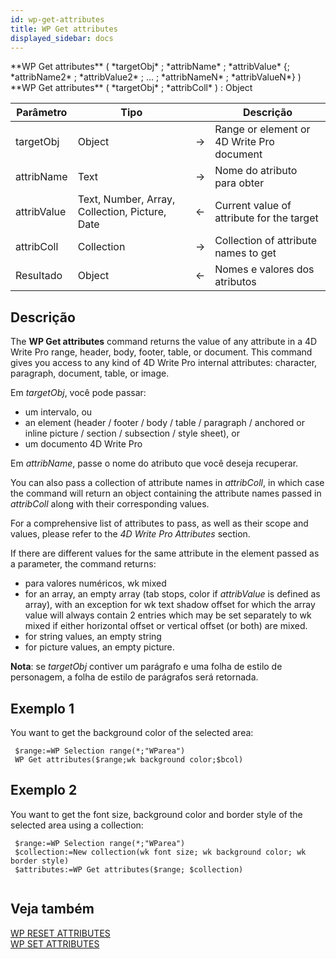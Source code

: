 ```yaml
---
id: wp-get-attributes
title: WP Get attributes
displayed_sidebar: docs
---
```


<!--REF #_command_.WP Get attributes.Syntax-->**WP Get attributes** ( *targetObj* ; *attribName* ; *attribValue* {; *attribName2* ; *attribValue2* ; ... ; *attribNameN* ; *attribValueN*} )<br/>**WP Get attributes** ( *targetObj* ; *attribColl* ) : Object<!-- END REF-->

<!--REF #_command_.WP Get attributes.Params-->

| Parâmetro   | Tipo                                           |                             | Descrição                                 |
| ----------- | ---------------------------------------------- | --------------------------- | ----------------------------------------- |
| targetObj   | Object                                         | &#8594; | Range or element or 4D Write Pro document |
| attribName  | Text                                           | &#8594; | Nome do atributo para obter               |
| attribValue | Text, Number, Array, Collection, Picture, Date | &#8592; | Current value of attribute for the target |
| attribColl  | Collection                                     | &#8594; | Collection of attribute names to get      |
| Resultado   | Object                                         | &#8592; | Nomes e valores dos atributos             |

<!-- END REF-->

## Descrição

The **WP Get attributes** command<!--REF #_command_.WP Get attributes.Summary--> returns the value of any attribute in a 4D Write Pro range, header, body, footer, table, or document.<!-- END REF--> This command gives you access to any kind of 4D Write Pro internal attributes: character, paragraph, document, table, or image.

Em *targetObj*, você pode passar:

- um intervalo, ou
- an element (header / footer / body / table / paragraph / anchored or inline picture / section / subsection / style sheet), or
- um documento 4D Write Pro

Em *attribName*, passe o nome do atributo que você deseja recuperar.

You can also pass a collection of attribute names in *attribColl*, in which case the command will return an object containing the attribute names passed in *attribColl* along with their corresponding values.

For a comprehensive list of attributes to pass, as well as their scope and values, please refer to the *4D Write Pro Attributes* section.

If there are different values for the same attribute in the element passed as a parameter, the command returns:

- para valores numéricos, wk mixed
- for an array, an empty array (tab stops, color if *attribValue* is defined as array), with an exception for wk text shadow offset for which the array value will always contain 2 entries which may be set separately to wk mixed if either horizontal offset or vertical offset (or both) are mixed.
- for string values, an empty string
- for picture values, an empty picture.

**Nota**: se *targetObj* contiver um parágrafo e uma folha de estilo de personagem, a folha de estilo de parágrafos será retornada.

## Exemplo 1

You want to get the background color of the selected area:

```4d
 $range:=WP Selection range(*;"WParea")
 WP Get attributes($range;wk background color;$bcol)
```

## Exemplo 2

You want to get the font size, background color and border style of the selected area using a collection:

```4d
 $range:=WP Selection range(*;"WParea")
 $collection:=New collection(wk font size; wk background color; wk border style)
 $attributes:=WP Get attributes($range; $collection)
 
```

## Veja também

[WP RESET ATTRIBUTES](../commands/wp-reset-attributes.md)\
[WP SET ATTRIBUTES](wp-set-attributes.md)